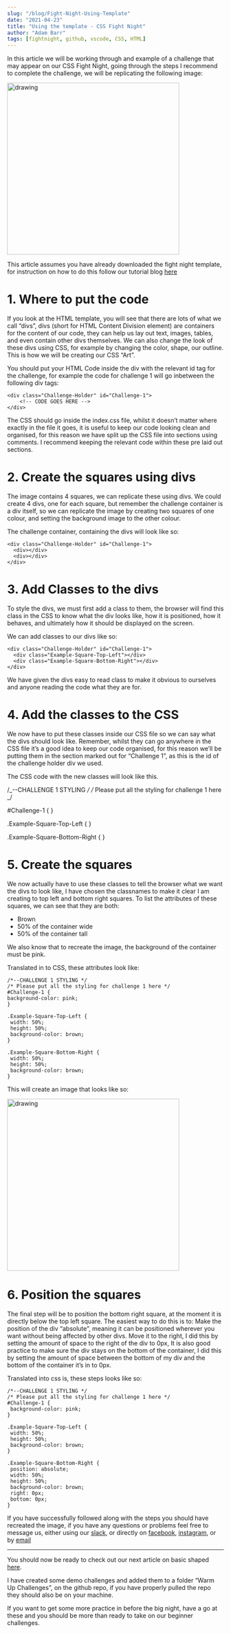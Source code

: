```yaml
---
slug: "/blog/Fight-Night-Using-Template"
date: "2021-04-23"
title: "Using the template - CSS Fight Night"
author: "Adam Barr"
tags: [fightnight, github, vscode, CSS, HTML]
---
```


In this article we will be working through and example of a challenge that may appear on our CSS Fight Night, going through the steps I recommend to complete the challenge, we will be replicating the following image:

<img src="https://i.imgur.com/5fyFjPn.png" alt="drawing" width="400"/>

This article assumes you have already downloaded the fight night template, for instruction on how to do this follow our tutorial blog [here](/blog/Fight-Night-Downloading-Template)

# 1. Where to put the code

If you look at the HTML template, you will see that there are lots of what we call “divs”, divs (short for HTML Content Division element) are containers for the content of our code, they can help us lay out text, images, tables, and even contain other divs themselves. We can also change the look of these divs using CSS, for example by changing the color, shape, our outline. This is how we will be creating our CSS “Art”.

You should put your HTML Code inside the div with the relevant id tag for the challenge, for example the code for challenge 1 will go inbetween the following div tags:

```
<div class="Challenge-Holder" id="Challenge-1">
	<!-- CODE GOES HERE -->
</div>

```

The CSS should go inside the index.css file, whilst it doesn’t matter where exactly in the file it goes, it is useful to keep our code looking clean and organised, for this reason we have split up the CSS file into sections using comments. I recommend keeping the relevant code within these pre laid out sections.

# 2. Create the squares using divs

The image contains 4 squares, we can replicate these using divs. We could create 4 divs, one for each square, but remember the challenge container is a div itself, so we can replicate the image by creating two squares of one colour, and setting the background image to the other colour.

The challenge container, containing the divs will look like so:

```
<div class="Challenge-Holder" id="Challenge-1">
  <div></div>
  <div></div>
</div>
```

# 3. Add Classes to the divs

To style the divs, we must first add a class to them, the browser will find this class in the CSS to know what the div looks like, how it is positioned, how it behaves, and ultimately how it should be displayed on the screen.

We can add classes to our divs like so:

```
<div class="Challenge-Holder" id="Challenge-1">
  <div class="Example-Square-Top-Left"></div>
  <div class="Example-Square-Bottom-Right"></div>
</div>
```

We have given the divs easy to read class to make it obvious to ourselves and anyone reading the code what they are for.

# 4. Add the classes to the CSS

We now have to put these classes inside our CSS file so we can say what the divs should look like. Remember, whilst they can go anywhere in the CSS file it’s a good idea to keep our code organised, for this reason we’ll be putting them in the section marked out for “Challenge 1”, as this is the id of the challenge holder div we used.

The CSS code with the new classes will look like this.

/_--CHALLENGE 1 STYLING _/
/_ Please put all the styling for challenge 1 here _/

#Challenge-1 {
}

.Example-Square-Top-Left {
}

.Example-Square-Bottom-Right {
}

# 5. Create the squares

We now actually have to use these classes to tell the browser what we want the divs to look like, I have chosen the classnames to make it clear I am creating to top left and bottom right squares. To list the attributes of these squares, we can see that they are both:

- Brown
- 50% of the container wide
- 50% of the container tall

We also know that to recreate the image, the background of the container must be pink.

Translated in to CSS, these attributes look like:

```
/*--CHALLENGE 1 STYLING */
/* Please put all the styling for challenge 1 here */
#Challenge-1 {
background-color: pink;
}

.Example-Square-Top-Left {
 width: 50%;
 height: 50%;
 background-color: brown;
}

.Example-Square-Bottom-Right {
 width: 50%;
 height: 50%;
 background-color: brown;
}

```

This will create an image that looks like so:

<img src="https://i.imgur.com/JxAj2Sy.png" alt="drawing" width="400"/>

# 6. Position the squares

The final step will be to position the bottom right square, at the moment it is directly below the top left square. The easiest way to do this is to:
Make the position of the div “absolute”, meaning it can be positioned wherever you want without being affected by other divs.
Move it to the right, I did this by setting the amount of space to the right of the div to 0px,
It is also good practice to make sure the div stays on the bottom of the container, I did this by setting the amount of space between the bottom of my div and the bottom of the container it’s in to 0px.

Translated into css is, these steps looks like so:

```
/*--CHALLENGE 1 STYLING */
/* Please put all the styling for challenge 1 here */
#Challenge-1 {
 background-color: pink;
}

.Example-Square-Top-Left {
 width: 50%;
 height: 50%;
 background-color: brown;
}

.Example-Square-Bottom-Right {
 position: absolute;
 width: 50%;
 height: 50%;
 background-color: brown;
 right: 0px;
 bottom: 0px;
}
```

If you have successfully followed along with the steps you should have recreated the image, if you have any questions or problems feel free to message us, either using our [slack](https://yordevs.slack.com), or directly on [facebook](https://www.facebook.com/yordevs), [instagram](https://instagram.com/yordevs), or by [email](mailto:yordevs@yusu.org)

---

You should now be ready to check out our next article on basic shaped [here](/blog/fight-night-shapes).

I have created some demo challenges and added them to a folder “Warm Up Challenges”, on the github repo, if you have properly pulled the repo they should also be on your machine.

If you want to get some more practice in before the big night, have a go at these and you should be more than ready to take on our beginner challenges.
